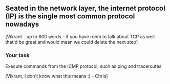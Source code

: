 ## Seated in the network layer, the internet protocol (IP) is the single most common protocol nowadays

[Vikrant - up to 600 words - if you have room to talk about TCP as well that'd be great and would mean we could delete the next step]

### Your task

Execute commands from the ICMP protocol, such as ping and traceroutes

[Vikrant, I don't know what this means :) - Chris]
